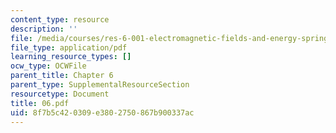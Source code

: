 ```yaml
---
content_type: resource
description: ''
file: /media/courses/res-6-001-electromagnetic-fields-and-energy-spring-2008/8f7b5c420309e3802750867b900337ac_06.pdf
file_type: application/pdf
learning_resource_types: []
ocw_type: OCWFile
parent_title: Chapter 6
parent_type: SupplementalResourceSection
resourcetype: Document
title: 06.pdf
uid: 8f7b5c42-0309-e380-2750-867b900337ac
---
```

